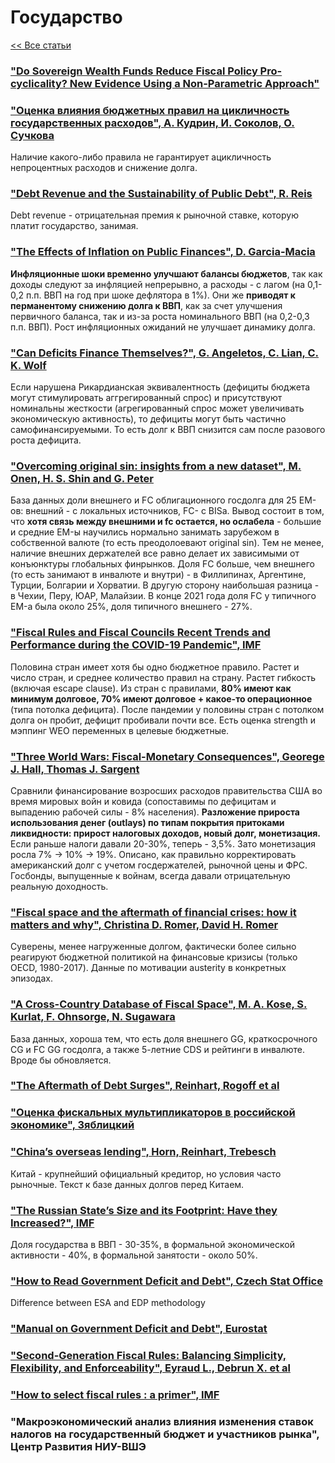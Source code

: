 # Государство

[<< Все статьи](../README.md)

### ["Do Sovereign Wealth Funds Reduce Fiscal Policy Pro-cyclicality? New Evidence Using a Non-Parametric Approach"](https://www.imf.org/en/Publications/WP/Issues/2023/06/23/Do-Sovereign-Wealth-Funds-Reduce-Fiscal-Policy-Pro-cyclicality-New-Evidence-Using-a-Non-534319)

### ["Оценка влияния бюджетных правил на цикличность государственных расходов", А. Кудрин, И. Соколов, О. Сучкова](https://www.vopreco.ru/jour/article/view/4283)

Наличие какого-либо правила не гарантирует ацикличность непроцентных расходов и снижение долга.

### ["Debt Revenue and the Sustainability of Public Debt", R. Reis](https://personal.lse.ac.uk/reisr/papers/99-jepdebt.pdf)

Debt revenue - отрицательная премия к рыночной ставке, которую платит государство, занимая.

### ["The Effects of Inflation on Public Finances", D. Garcia-Macia](https://www.imf.org/en/Publications/WP/Issues/2023/05/05/The-Effects-of-Inflation-on-Public-Finances-533099)

**Инфляционные шоки временно улучшают балансы бюджетов**, так как доходы следуют за инфляцией непрерывно, а расходы - с лагом (на 0,1-0,2 п.п. ВВП на год при шоке дефлятора в 1%). Они же **приводят к перманентому снижению долга к ВВП**, как за счет улучшения первичного баланса, так и из-за роста номинального ВВП (на 0,2-0,3 п.п. ВВП). Рост инфляционных ожиданий не улучшает динамику долга. 

### ["Can Deficits Finance Themselves?", G. Angeletos, C. Lian, C. K. Wolf](https://www.nber.org/system/files/working_papers/w31185/w31185.pdf)

Если нарушена Рикардианская эквивалентность (дефициты бюджета могут стимулировать аггрегированный спрос) и присутствуют номинальны жесткости (агрегированный спрос может увеличивать экономическую активность), то дефициты могут быть частично самофинансируемыми. То есть долг к ВВП снизится сам после разового роста дефицита.

### ["Overcoming original sin: insights from a new dataset", M. Onen, H. S. Shin and G. Peter](https://www.bis.org/publ/work1075.pdf)

База данных доли внешнего и FC облигационного госдолга для 25 EM-ов: внешний - с локальных источников, FC- с BISа. Вывод состоит в том, что **хотя связь между внешними и fc остается, но ослабела** - большие и средние EM-ы научились нормально занимать зарубежом в собственной валюте (то есть преодолоевают original sin). Тем не менее, наличие внешних держателей все равно делает их зависимыми от конъюнктуры глобальных финрынков. Доля FC больше, чем внешнего (то есть занимают в инвалюте и внутри) - в Филлипинах, Аргентине, Турции, Болгарии и Хорватии. В другую сторону наибольшая разница - в Чехии, Перу, ЮАР, Малайзии. В конце 2021 года доля FC у типичного EM-а была около 25%, доля типичного внешнего - 27%.

### ["Fiscal Rules and Fiscal Councils Recent Trends and Performance during the COVID-19 Pandemic", IMF](https://www.imf.org/external/datamapper/fiscalrules/map/map.htm)

Половина стран имеет хотя бы одно бюджетное правило. Растет и число стран, и среднее количество правил на страну. Растет гибкость (включая escape clause). Из стран с правилами, **80% имеют как минимум долговое, 70% имеют долговое + какое-то операционное** (типа потолка дефицита). После пандемии у половины стран с потолком долга он пробит, дефицит пробивали почти все. Есть оценка strength и мэппинг WEO переменных в целевые бюджетные.

### ["Three World Wars: Fiscal-Monetary Consequences", Georege J. Hall, Thomas J. Sargent](https://www.minneapolisfed.org/~/media/assets/events/2021/monetary-fiscal-interactions-40-years-after-unpleasant-monetarist-arithmetic/sargent-paper.pdf?la=en)

Сравнили финансирование возросших расходов правительства США во время мировых войн и ковида (сопоставимы по дефицитам и выпадению рабочей силы - 8% населения). **Разложение прироста использования денег (outlays) по типам покрытия притоками ликвидности: прирост налоговых доходов, новый долг, монетизация.** Если раньше налоги давали 20-30%, теперь - 3,5%. Зато монетизация росла 7% -> 10% -> 19%. Описано, как правильно корректировать американский долг с учетом госдержателей, рыночной цены и ФРС. Госбонды, выпущенные к войнам, всегда давали отрицательную реальную доходность.

### ["Fiscal space and the aftermath of financial crises: how it matters and why", Christina D. Romer,  David H. Romer](https://www.brookings.edu/wp-content/uploads/2019/03/Fiscal-Space-and-the-Aftermath-of-Financial-Crises.pdf)

Суверены, менее нагруженные долгом, фактически более сильно реагируют бюджетной политикой на финансовые кризисы (только OECD, 1980-2017). Данные по мотивации austerity в конкретных эпизодах.

### ["A Cross-Country Database of Fiscal Space", M. A. Kose, S. Kurlat, F. Ohnsorge, N. Sugawara ](https://www.worldbank.org/en/research/brief/fiscal-space)

База данных, хороша тем, что есть доля внешнего GG, краткосрочного CG и FC GG госдолга, а также 5-летние CDS и рейтинги в инвалюте. Вроде бы обновляется. 

### ["The Aftermath of Debt Surges", Reinhart, Rogoff et al](https://documents1.worldbank.org/curated/en/249451631308017450/pdf/The-Aftermath-of-Debt-Surges.pdf)

### ["Оценка фискальных мультипликаторов в российской экономике", Зяблицкий](https://ej.hse.ru/data/2020/06/28/1610022291/%D0%97%D1%8F%D0%B1%D0%BB%D0%B8%D1%86%D0%BA%D0%B8%D0%B9.pdf)

### ["China’s overseas lending", Horn, Reinhart, Trebesch](https://www.ifw-kiel.de/fileadmin/Dateiverwaltung/IfW-Publications/Christoph_Trebesch/KWP_2132.pdf)

Китай - крупнейший официальный кредитор, но условия часто рыночные. Текст к базе данных долгов перед Китаем.

### ["The Russian State’s Size and its Footprint: Have they Increased?", IMF](https://www.imf.org/en/Publications/WP/Issues/2019/03/09/The-Russian-States-Size-and-its-Footprint-Have-They-Increased-46662#:~:text=The%20short%20answer%3A%20The%20size,35%20percent%20for%202005%2D10)

Доля государства в ВВП - 30-35%, в формальной экономической активности - 40%, в формальной занятости - около 50%.

### ["How to Read Government Deficit and Debt", Czech Stat Office](https://www.czso.cz/documents/10180/25609548/32019714q3032.pdf/fac30b6b-238f-4d77-8149-9b1f614abedd?version=1.0)
Difference between ESA and EDP methodology

### ["Manual on Government Deficit and Debt", Eurostat](https://ec.europa.eu/eurostat/documents/3859598/10042108/KS-GQ-19-007-EN-N.pdf/5d6fc8f4-58e3-4354-acd3-a29a66f2e00c)

### ["Second-Generation Fiscal Rules: Balancing Simplicity, Flexibility, and Enforceability", Eyraud L., Debrun X. et al](https://www.imf.org/en/Publications/Staff-Discussion-Notes/Issues/2018/04/12/Second-Generation-Fiscal-Rules-Balancing-Simplicity-Flexibility-and-Enforceability-45131)

### ["How to select fiscal rules : a primer", IMF](https://www.imf.org/en/Publications/Fiscal-Affairs-Department-How-To-Notes/Issues/2018/03/15/How-to-Select-Fiscal-Rules-A-Primer-45552)

### "Макроэкономический анализ влияния изменения ставок налогов на государственный бюджет и участников рынка", Центр Развития НИУ-ВШЭ

